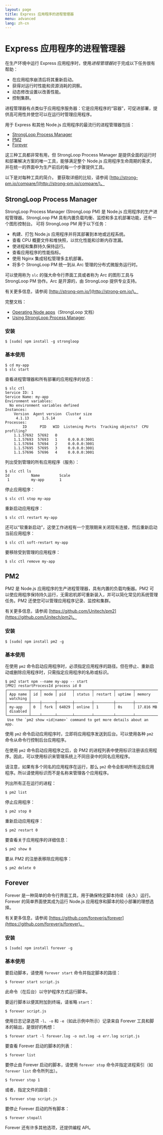 ```yaml
---
layout: page
title: Express 应用程序的进程管理器
menu: advanced
lang: zh-cn
---
```


# Express 应用程序的进程管理器

在生产环境中运行 Express 应用程序时，使用*进程管理器*对于完成以下任务很有帮助：

- 在应用程序崩溃后将其重新启动。
- 获得对运行时性能和资源消耗的洞察。
- 动态修改设置以改善性能。
- 控制集群。

进程管理器有点类似于应用程序服务器：它是应用程序的“容器”，可促进部署，提供高可用性并使您可以在运行时管理应用程序。

用于 Express 和其他 Node.js 应用程序的最流行的进程管理器包括：

- [StrongLoop Process Manager](#sl)
- [PM2](#pm2)
- [Forever](#forever)


这三种工具都非常有用，但 StrongLoop Process Manager 是提供全面的运行时和部署解决方案的唯一工具，能够满足整个 Node.js 应用程序生命周期的需求，并在统一的界面中为生产前后的每一个步骤提供工具。

以下是对每种工具的简介。
要获取详细的比较，请参阅 [http://strong-pm.io/compare/](http://strong-pm.io/compare/)。

## <a id="sl">StrongLoop Process Manager</a>

StrongLoop Process Manager (StrongLoop PM) 是 Node.js 应用程序的生产进程管理器。StrongLoop PM 具有内置负载均衡、监控和多主机部署功能，还有一个图形控制台。
可将 StrongLoop PM 用于以下任务：

- 构建、打包 Node.js 应用程序并将其部署到本地或远程系统。
- 查看 CPU 概要文件和堆快照，以优化性能和诊断内存泄漏。
- 使进程和集群持久保持运行。
- 查看应用程序的性能指标。
- 使用 Nginx 集成轻松管理多主机部署。
- 将多个 StrongLoop PM 统一到从 Arc 管理的分布式微服务运行时。

可以使用称为 `slc` 的强大命令行界面工具或者称为 Arc 的图形工具与 StrongLoop PM 协作。Arc 是开源的，由 StrongLoop 提供专业支持。

有关更多信息，请参阅 [http://strong-pm.io/](http://strong-pm.io/)。

完整文档：

- [Operating Node apps](http://docs.strongloop.com/display/SLC)（StrongLoop 文档）
- [Using StrongLoop Process Manager](http://docs.strongloop.com/display/SLC/Using+Process+Manager).

### 安装

```console
$ [sudo] npm install -g strongloop
```

### 基本使用

```console
$ cd my-app
$ slc start
```

查看进程管理器和所有部署的应用程序的状态：

```console
$ slc ctl
Service ID: 1
Service Name: my-app
Environment variables:
  No environment variables defined
Instances:
    Version  Agent version  Cluster size
     4.1.13      1.5.14           4
Processes:
        ID      PID   WID  Listening Ports  Tracking objects?  CPU profiling?
    1.1.57692  57692   0
    1.1.57693  57693   1     0.0.0.0:3001
    1.1.57694  57694   2     0.0.0.0:3001
    1.1.57695  57695   3     0.0.0.0:3001
    1.1.57696  57696   4     0.0.0.0:3001
```

列出受到管理的所有应用程序（服务）：

```console
$ slc ctl ls
Id          Name         Scale
 1          my-app       1
```

停止应用程序：

```console
$ slc ctl stop my-app
```

重新启动应用程序：

```console
$ slc ctl restart my-app
```

还可以“软重新启动”，这使工作进程有一个宽限期来关闭现有连接，然后重新启动当前应用程序：

```console
$ slc ctl soft-restart my-app
```

要移除受到管理的应用程序：

```console
$ slc ctl remove my-app
```

## <a id="pm2">PM2</a>

PM2 是 Node.js 应用程序的生产进程管理器，具有内置的负载均衡器。PM2 可以使应用程序保持持久运行，无需宕机即可重新装入，并可以简化常见的系统管理任务。PM2 还使您可以管理应用程序记录、监控和集群。

有关更多信息，请参阅 [https://github.com/Unitech/pm2](https://github.com/Unitech/pm2)。

### 安装

```console
$ [sudo] npm install pm2 -g
```

### 基本使用

在使用 `pm2` 命令启动应用程序时，必须指定应用程序的路径。但在停止、重新启动或删除应用程序时，只需指定应用程序的名称或标识。

```console
$ pm2 start npm --name my-app -- start
[PM2] restartProcessId process id 0
┌──────────┬────┬──────┬───────┬────────┬─────────┬────────┬─────────────┬──────────┐
│ App name │ id │ mode │ pid   │ status │ restart │ uptime │ memory      │ watching │
├──────────┼────┼──────┼───────┼────────┼─────────┼────────┼─────────────┼──────────┤
│ my-app   │ 0  │ fork │ 64029 │ online │ 1       │ 0s     │ 17.816 MB   │ disabled │
└──────────┴────┴──────┴───────┴────────┴─────────┴────────┴─────────────┴──────────┘
 Use the `pm2 show <id|name>` command to get more details about an app.
```

使用 `pm2` 命令启动应用程序时，立即将应用程序发送到后台。可以使用各种 `pm2` 命令从命令行控制后台应用程序。

在使用 `pm2` 命令启动应用程序之后，会 PM2 的进程列表中使用标识注册该应用程序。因此，可以使用标识来管理系统上不同目录中的同名应用程序。

请注意，如果有多个同名的应用程序在运行，那么 `pm2` 命令会影响所有这些应用程序。所以请使用标识而不是名称来管理各个应用程序。

列出所有正在运行的进程：

```console
$ pm2 list
```

停止应用程序：

```console
$ pm2 stop 0
```

重新启动应用程序：

```console
$ pm2 restart 0
```

要查看关于应用程序的详细信息：

```console
$ pm2 show 0
```

要从 PM2 的注册表移除应用程序：

```console
$ pm2 delete 0
```


## <a id="forever">Forever</a>

Forever 是一种简单的命令行界面工具，用于确保特定脚本持续（永久）运行。Forever 的简单界面使其成为运行 Node.js 应用程序和脚本的较小部署的理想选择。

有关更多信息，请参阅 [https://github.com/foreverjs/forever](https://github.com/foreverjs/forever)。

### 安装

```console
$ [sudo] npm install forever -g
```

### 基本使用

要启动脚本，请使用 `forever start` 命令并指定脚本的路径：

```console
$ forever start script.js
```

此命令（在后台）以守护程序方式运行脚本。

要运行脚本以便其附加到终端，请省略 `start`：

```console
$ forever script.js
```

使用日志记录选项 `-l`、`-o` 和 `-e`（如此示例中所示）记录来自 Forever 工具和脚本的输出，是很好的构想：

```console
$ forever start -l forever.log -o out.log -e err.log script.js
```

要查看 Forever 启动的脚本的列表：

```console
$ forever list
```

要停止由 Forever 启动的脚本，请使用 `forever stop` 命令并指定进程索引（如 `forever list` 命令所列出）。

```console
$ forever stop 1
```

或者，指定文件的路径：

```console
$ forever stop script.js
```

要停止 Forever 启动的所有脚本：

```console
$ forever stopall
```

Forever 还有许多其他选项，还提供编程 API。
